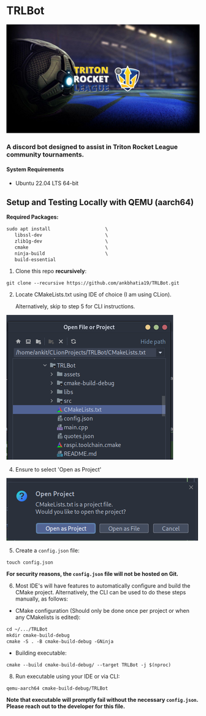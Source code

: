 # TRLBot
![trl_bg](assets/TritonRocketLeague.jpg)
### A discord bot designed to assist in Triton Rocket League community tournaments.

#### System Requirements
- Ubuntu 22.04 LTS 64-bit

## Setup and Testing Locally with QEMU (aarch64)

__Required Packages:__

```shell
sudo apt install                    \  
   libssl-dev                       \
   zlib1g-dev                       \
   cmake                            \
   ninja-build                      \
   build-essential  
```

1. Clone this repo **recursively**:

```shell
git clone --recursive https://github.com/ankbhatia19/TRLBot.git
```


2. Locate CMakeLists.txt using IDE of choice (I am using CLion).

   Alternatively, skip to step 5 for CLI instructions.

![setup1.png](assets/setup1.png)

4. Ensure to select 'Open as Project'

![setup2.png](assets/setup2.png)

5. Create a `config.json` file:
```shell
touch config.json
```
**For security reasons, the `config.json` file will not be hosted on Git.**


6. Most IDE's will have features to automatically configure and build the CMake project. Alternatively, the CLI can be used
to do these steps manually, as follows:

- CMake configuration (Should only be done once per project or when any CMakelists is edited):
```shell
cd ~/.../TRLBot
mkdir cmake-build-debug
cmake -S . -B cmake-build-debug -GNinja
```

- Building executable:

```shell
cmake --build cmake-build-debug/ --target TRLBot -j $(nproc)
```

8. Run executable using your IDE or via CLI:

```shell
qemu-aarch64 cmake-build-debug/TRLBot
```

**Note that executable will promptly fail without the necessary `config.json`. Please reach out to the developer for
this file.**
